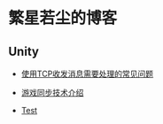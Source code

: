 # 繁星若尘的博客

## Unity

- [使用TCP收发消息需要处理的常见问题](使用TCP收发消息需要处理的常见问题)

- [游戏同步技术介绍](游戏同步技术介绍)

- [Test](test)
